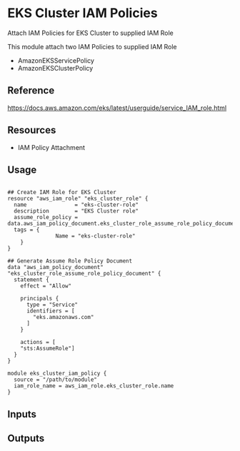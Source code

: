 # EKS Cluster IAM Policies

Attach IAM Policies for EKS Cluster to supplied IAM Role

This module attach two IAM Policies to supplied IAM Role

- AmazonEKSServicePolicy
- AmazonEKSClusterPolicy

## Reference

https://docs.aws.amazon.com/eks/latest/userguide/service_IAM_role.html

## Resources

- IAM Policy Attachment


## Usage

```hcl-terraform

## Create IAM Role for EKS Cluster
resource "aws_iam_role" "eks_cluster_role" {
  name               = "eks-cluster-role"
  description        = "EKS Cluster role"
  assume_role_policy = data.aws_iam_policy_document.eks_cluster_role_assume_role_policy_document.json
  tags = {
               Name = "eks-cluster-role"
	}
}

## Generate Assume Role Policy Document
data "aws_iam_policy_document" "eks_cluster_role_assume_role_policy_document" {
  statement {
    effect = "Allow"

    principals {
      type = "Service"
      identifiers = [
        "eks.amazonaws.com"
      ]
    }

    actions = [
    "sts:AssumeRole"]
  }
}

module eks_cluster_iam_policy {
  source = "/path/to/module"
  iam_role_name = aws_iam_role.eks_cluster_role.name
}
```

## Inputs

## Outputs